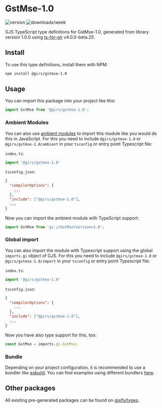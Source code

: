 
# GstMse-1.0

![version](https://img.shields.io/npm/v/@girs/gstmse-1.0)
![downloads/week](https://img.shields.io/npm/dw/@girs/gstmse-1.0)


GJS TypeScript type definitions for GstMse-1.0, generated from library version 1.0.0 using [ts-for-gir](https://github.com/gjsify/ts-for-gir) v4.0.0-beta.25.


## Install

To use this type definitions, install them with NPM:
```bash
npm install @girs/gstmse-1.0
```

## Usage

You can import this package into your project like this:
```ts
import GstMse from '@girs/gstmse-1.0';
```

### Ambient Modules

You can also use [ambient modules](https://github.com/gjsify/ts-for-gir/tree/main/packages/cli#ambient-modules) to import this module like you would do this in JavaScript.
For this you need to include `@girs/gstmse-1.0` or `@girs/gstmse-1.0/ambient` in your `tsconfig` or entry point Typescript file:

`index.ts`:
```ts
import '@girs/gstmse-1.0'
```

`tsconfig.json`:
```json
{
  "compilerOptions": {
    ...
  },
  "include": ["@girs/gstmse-1.0"],
  ...
}
```

Now you can import the ambient module with TypeScript support: 

```ts
import GstMse from 'gi://GstMse?version=1.0';
```

### Global import

You can also import the module with Typescript support using the global `imports.gi` object of GJS.
For this you need to include `@girs/gstmse-1.0` or `@girs/gstmse-1.0/import` in your `tsconfig` or entry point Typescript file:

`index.ts`:
```ts
import '@girs/gstmse-1.0'
```

`tsconfig.json`:
```json
{
  "compilerOptions": {
    ...
  },
  "include": ["@girs/gstmse-1.0"],
  ...
}
```

Now you have also type support for this, too:

```ts
const GstMse = imports.gi.GstMse;
```

### Bundle

Depending on your project configuration, it is recommended to use a bundler like [esbuild](https://esbuild.github.io/). You can find examples using different bundlers [here](https://github.com/gjsify/ts-for-gir/tree/main/examples).

## Other packages

All existing pre-generated packages can be found on [gjsify/types](https://github.com/gjsify/types).

